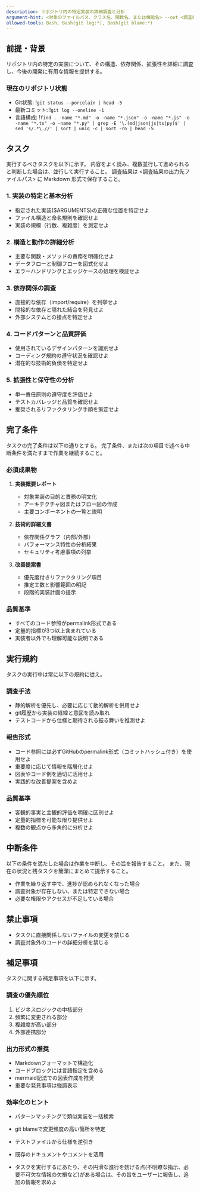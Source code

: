 ```yaml
---
description: リポジトリ内の特定実装の詳細調査と分析
argument-hint: <対象のファイルパス、クラス名、関数名、または機能名> --out <調査結果の出力先ファイルパス>
allowed-tools: Bash, Bash(git log:*), Bash(git blame:*)
---
```


## 前提・背景

リポジトリ内の特定の実装について、その構造、依存関係、拡張性を詳細に調査し、今後の開発に有用な情報を提供する。

### 現在のリポジトリ状態
- Git状態: !`git status --porcelain | head -5`
- 最新コミット: !`git log --oneline -1`
- 言語構成: !`find . -name "*.md" -o -name "*.json" -o -name "*.js" -o -name "*.ts" -o -name "*.py" | grep -E '\.(md|json|js|ts|py)$' | sed 's/.*\.//' | sort | uniq -c | sort -rn | head -5`

## タスク

実行するべきタスクを以下に示す。
内容をよく読み、複数並行して進められると判断した場合は、並行して実行すること。
調査結果は <調査結果の出力先ファイルパス> に Markdown 形式で保存すること。

### 1. 実装の特定と基本分析
- 指定された実装($ARGUMENTS)の正確な位置を特定せよ
- ファイル構造と命名規則を確認せよ
- 実装の規模（行数、複雑度）を測定せよ

### 2. 構造と動作の詳細分析
- 主要な関数・メソッドの責務を明確化せよ
- データフローと制御フローを図式化せよ
- エラーハンドリングとエッジケースの処理を検証せよ

### 3. 依存関係の調査
- 直接的な依存（import/require）を列挙せよ
- 間接的な依存と隠れた結合を発見せよ
- 外部システムとの接点を特定せよ

### 4. コードパターンと品質評価
- 使用されているデザインパターンを識別せよ
- コーディング規約の遵守状況を確認せよ
- 潜在的な技術的負債を特定せよ

### 5. 拡張性と保守性の分析
- 単一責任原則の遵守度を評価せよ
- テストカバレッジと品質を確認せよ
- 推奨されるリファクタリング手順を策定せよ

## 完了条件

タスクの完了条件は以下の通りとする。
完了条件、または次の項目で述べる中断条件を満たすまで作業を継続すること。

### 必須成果物
1. **実装概要レポート**
   - 対象実装の目的と責務の明文化
   - アーキテクチャ図またはフロー図の作成
   - 主要コンポーネントの一覧と説明

2. **技術的詳細文書**
   - 依存関係グラフ（内部/外部）
   - パフォーマンス特性の分析結果
   - セキュリティ考慮事項の列挙

3. **改善提案書**
   - 優先度付きリファクタリング項目
   - 推定工数と影響範囲の明記
   - 段階的実装計画の提示

### 品質基準
- すべてのコード参照がpermalink形式である
- 定量的指標が3つ以上含まれている
- 実装者以外でも理解可能な説明である

## 実行規約

タスクの実行中は常に以下の規約に従え。

### 調査手法
- 静的解析を優先し、必要に応じて動的解析を併用せよ
- git履歴から実装の経緯と意図を読み取れ
- テストコードから仕様と期待される振る舞いを推測せよ

### 報告形式
- コード参照には必ずGitHubのpermalink形式（コミットハッシュ付き）を使用せよ
- 重要度に応じて情報を階層化せよ
- 図表やコード例を適切に活用せよ
- 実践的な改善提案を含めよ

### 品質基準
- 客観的事実と主観的評価を明確に区別せよ
- 定量的指標を可能な限り提供せよ
- 複数の観点から多角的に分析せよ

## 中断条件

以下の条件を満たした場合は作業を中断し、その旨を報告すること。
また、現在の状況と残タスクを簡潔にまとめて提示すること。

- 作業を繰り返す中で、進捗が認められなくなった場合
- 調査対象が存在しない、または特定できない場合
- 必要な権限やアクセスが不足している場合

## 禁止事項

- タスクに直接関係しないファイルの変更を禁じる
- 調査対象外のコードの詳細分析を禁じる

## 補足事項

タスクに関する補足事項を以下に示す。

### 調査の優先順位
1. ビジネスロジックの中核部分
2. 頻繁に変更される部分
3. 複雑度が高い部分
4. 外部連携部分

### 出力形式の推奨
- Markdownフォーマットで構造化
- コードブロックには言語指定を含める
- mermaid記法での図表作成を推奨
- 重要な発見事項は強調表示

### 効率化のヒント
- パターンマッチングで類似実装を一括検索
- git blameで変更頻度の高い箇所を特定
- テストファイルから仕様を逆引き
- 既存のドキュメントやコメントを活用

- タスクを実行するにあたり、その円滑な進行を妨げる点(不明瞭な指示、必要不可欠な情報の欠損など)がある場合は、その旨をユーザーに報告し、追加の情報を求めよ
